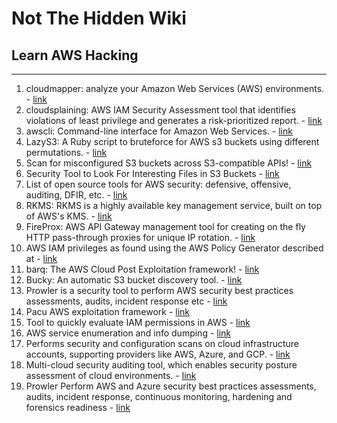 # Not The Hidden Wiki

## Learn AWS Hacking
-----

1. cloudmapper: analyze your Amazon Web Services (AWS) environments. - [link](https://github.com/duo-labs/cloudmapper)
2. cloudsplaining: AWS IAM Security Assessment tool that identifies violations of least privilege and generates a risk-prioritized report. - [link](https://github.com/salesforce/cloudsplaining)
3. awscli: Command-line interface for Amazon Web Services. - [link](https://aws.amazon.com/cli/)
4. LazyS3: A Ruby script to bruteforce for AWS s3 buckets using different permutations. - [link](https://github.com/nahamsec/lazys3)
5. Scan for misconfigured S3 buckets across S3-compatible APIs!  - [link](https://github.com/sa7mon/S3Scanner)
6. Security Tool to Look For Interesting Files in S3 Buckets - [link](https://github.com/jordanpotti/AWSBucketDump)
7. List of open source tools for AWS security: defensive, offensive, auditing, DFIR, etc. - [link](https://github.com/toniblyx/my-arsenal-of-aws-security-tools)
8. RKMS: RKMS is a highly available key management service, built on top of AWS's KMS. - [link](https://github.com/armanshan12/rkms)
9.  FireProx: AWS API Gateway management tool for creating on the fly HTTP pass-through proxies for unique IP rotation. - [link](https://github.com/ustayready/fireprox)
10. AWS IAM privileges as found using the AWS Policy Generator described at - [link](https://gist.github.com/0xdabbad00/fa918ad85c0c3f0e0fa9a3f6b53696de)
11. barq: The AWS Cloud Post Exploitation framework! - [link](https://github.com/Voulnet/barq)
12. Bucky: An automatic S3 bucket discovery tool. - [link](https://github.com/smaranchand/bucky)
13. Prowler is a security tool to perform AWS security best practices assessments, audits, incident response etc - [link](https://github.com/toniblyx/prowler#features)
14. Pacu AWS exploitation framework - [link](https://github.com/RhinoSecurityLabs/pacu)
15. Tool to quickly evaluate IAM permissions in AWS - [link](https://github.com/nccgroup/PMapper)
16. AWS service enumeration and info dumping - [link](https://github.com/shabarkin/aws-enumerator)
17. Performs security and configuration scans on cloud infrastructure accounts, supporting providers like AWS, Azure, and GCP. - [link](https://github.com/aquasecurity/cloudsploit)
18. Multi-cloud security auditing tool, which enables security posture assessment of cloud environments. - [link](https://github.com/nccgroup/ScoutSuite)
19. Prowler Perform AWS and Azure security best practices assessments, audits, incident response, continuous monitoring, hardening and forensics readiness - [link](https://github.com/prowler-cloud/prowler)